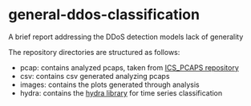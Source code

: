 # general-ddos-classification
A brief report addressing the DDoS detection models lack of generality

The repository directories are structured as follows:
- pcap: contains analyzed pcaps, taken from [ICS_PCAPS repository](https://github.com/tjcruz-dei/ICS_PCAPS)
- csv: contains csv generated analyzing pcaps
- images: contains the plots generated through analysis
- hydra: contains the [hydra library](https://github.com/angus924/hydra) for time series classification
